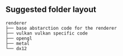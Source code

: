 


## Suggested folder layout

```
renderer
├── base abstarction code for the renderer
├── vulkan vulkan specific code
├── opengl
├── metal
└── dx12
```